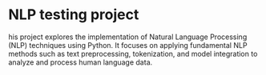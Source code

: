 # NLP testing project 
his project explores the implementation of Natural Language Processing (NLP) techniques using Python. It focuses on applying fundamental NLP methods such as text preprocessing, tokenization, and model integration to analyze and process human language data.
